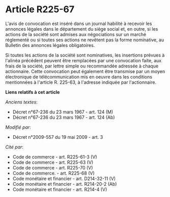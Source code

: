 # Article R225-67

L'avis de convocation est inséré dans un journal habilité à recevoir les annonces légales dans le département du siège social
et, en outre, si les actions de la société sont admises aux négociations sur un marché réglementé ou si toutes ses actions ne
revêtent pas la forme nominative, au Bulletin des annonces légales obligatoires. 

Si toutes les actions de la société sont nominatives, les insertions prévues à l'alinéa précédent peuvent être remplacées par
une convocation faite, aux frais de la société, par lettre simple ou recommandée adressée à chaque actionnaire. Cette
convocation peut également être transmise par un moyen électronique de télécommunication mis en oeuvre dans les conditions
mentionnées à l'article R. 225-63, à l'adresse indiquée par l'actionnaire.

**Liens relatifs à cet article**

_Anciens textes_:

  - Décret n°67-236 du 23 mars 1967 - art. 124 (M)
  - Décret n°67-236 du 23 mars 1967 - art. 124 (Ab)

_Modifié par_:

  - Décret n°2009-557 du 19 mai 2009 - art. 3

_Cité par_:

  - Code de commerce - art. R225-61-3 (V)
  - Code de commerce - art. R225-63 (V)
  - Code de commerce - art. R225-70 (V)
  - Code de commerce. - art. R225-68 (V)
  - Code monétaire et financier - art. D214-32-11 (V)
  - Code monétaire et financier - art. R214-20-2 (Ab)
  - Code monétaire et financier - art. R214-4 (V)
